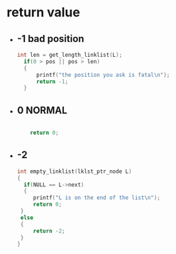 # return value
- ## -1 bad position
  ```cpp
  int len = get_length_linklist(L);
    if(0 > pos || pos > len)
    {
        printf("the position you ask is fatal\n");
        return -1;
    }
    ```

- ## 0 NORMAL
    ```cpp

        return 0;
    ```

- ## -2 
    ```cpp
    int empty_linklist(lklst_ptr_node L)
    {
      if(NULL == L->next)
      {
         printf("L is on the end of the list\n");
         return 0;
     }
     else
     {
         return -2;
     }
    }
    ```
